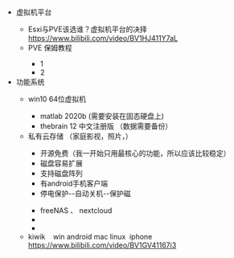 <p><br></p><ul><li>虚拟机平台</li><ul><li>Esxi与PVE该选谁？虚拟机平台的决择&nbsp; <a href="https://www.bilibili.com/video/BV1HJ411Y7aL">https://www.bilibili.com/video/BV1HJ411Y7aL</a></li><li>PVE 保姆教程 </li><ul><li>1</li><li>2<br></li></ul></ul><li>功能系统</li><ul><li> win10 64位虚拟机 </li><ul><li>matlab 2020b (需要安装在固态硬盘上)</li><li>thebrain 12 中文注册版 （数据需要备份）</li></ul><li>私有云存储 （家庭影视，照片，）</li><ul><li>开源免费（我一开始只用最核心的功能，所以应该比较稳定）</li><li>磁盘容易扩展</li><li>支持磁盘阵列</li><li>有android手机客户端 </li><li>停电保护--自动关机--保护磁<br></li></ul><ul><li>freeNAS 、 nextcloud</li><li></li><li></li></ul><li>kiwik&nbsp;&nbsp;&nbsp; win android mac linux&nbsp; iphone <a title="https://www.bilibili.com/video/BV1GV41167i3" href="https://www.bilibili.com/video/BV1GV41167i3">https://www.bilibili.com/video/BV1GV41167i3</a><br></li></ul></ul>